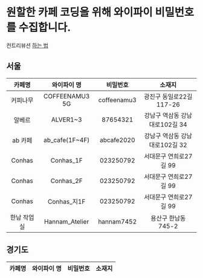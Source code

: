 # 원할한 카페 코딩을 위해 와이파이 비밀번호를 수집합니다.

컨트리뷰션 [하는 법](Contribution.md)

## 서울

|   카페명    |  와이파이 명   |  비밀번호  |             소재지             |
| :---------: | :------------: | :--------: | :----------------------------: |
|   커피나무    |    COFFEENAMU3 5G   |  coffeenamu3  | 광진구 동일로22길 117-26 |
|   알베르    |    ALVER1~3    |  87654321  | 강남구 역삼동 강남대로102길 34 |
|   ab 카페   | ab_cafe(1F~4F) | abcafe2020 | 강남구 역삼동 강남대로102길 32 |
|   Conhas    |   Conhas_1F    | 023250792  |     서대문구 연희로27길 99     |
|   Conhas    |   Conhas_2F    | 023250792  |     서대문구 연희로27길 99     |
|   Conhas    |  Conhas\_지1F  | 023250792  |     서대문구 연희로27길 99     |
| 한남 작업실 | Hannam_Atelier | hannam7452 |      용산구 한남동 745-2       |

## 경기도

| 카페명 | 와이파이 명 | 비밀번호 | 소재지 |
| :----: | :---------: | :------: | :----: |
